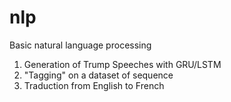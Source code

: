 # nlp
Basic natural language processing
1) Generation of Trump Speeches with GRU/LSTM
2) "Tagging" on a dataset of sequence
3) Traduction from English to French
